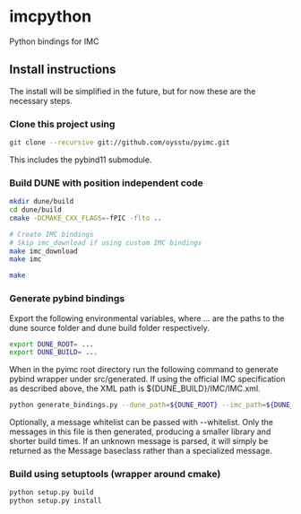 # imcpython
Python bindings for IMC

## Install instructions
The install will be simplified in the future, but for now these are the necessary steps.


### Clone this project using
```bash
git clone --recursive git://github.com/oysstu/pyimc.git
```
This includes the pybind11 submodule.

### Build DUNE with position independent code
```bash
mkdir dune/build
cd dune/build
cmake -DCMAKE_CXX_FLAGS=-fPIC -flto ..

# Create IMC bindings
# Skip imc_download if using custom IMC bindings
make imc_download
make imc

make
```

### Generate pybind bindings
Export the following environmental variables, where ... are the paths to the dune source folder and dune build folder respectively.
```bash
export DUNE_ROOT= ...
export DUNE_BUILD= ...
```

When in the pyimc root directory run the following command to generate pybind wrapper under src/generated. If using the official IMC specification as described above, the XML path is ${DUNE_BUILD}/IMC/IMC.xml.

```bash
python generate_bindings.py --dune_path=${DUNE_ROOT} --imc_path=${DUNE_BUILD}/IMC/IMC.xml
```

Optionally, a message whitelist can be passed with --whitelist.
Only the messages in this file is then generated, producing a smaller library and shorter build times. 
If an unknown message is parsed, it will simply be returned as the Message baseclass rather than a specialized message.

### Build using setuptools (wrapper around cmake)

```bash
python setup.py build
python setup.py install
```
